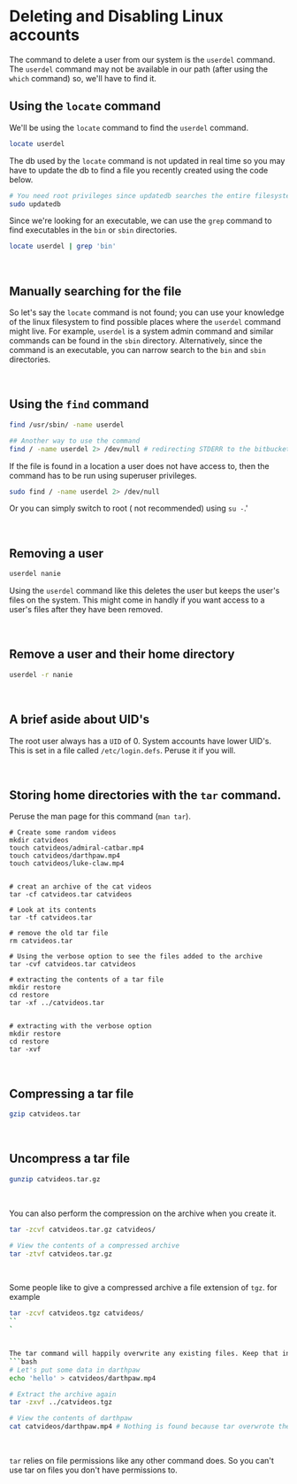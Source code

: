 # Deleting and Disabling Linux accounts

The command to delete a user from our system is the ```userdel``` command. The ```userdel``` command may not be available in our path (after using the ```which``` command) so, we'll have to find it.

## Using the ```locate``` command
We'll be using the ```locate``` command to find the ```userdel``` command.
```bash
locate userdel
```

The db used by the ```locate``` command is not updated in real time so you may have to update the db to find a file you recently created using the code below.
```bash
# You need root privileges since updatedb searches the entire filesystem.
sudo updatedb 
```

Since we're looking for an executable, we can use the ```grep``` command to find executables in the ```bin``` or ```sbin``` directories.

```bash
locate userdel | grep 'bin'
```

<br/>

## Manually searching for the file
So let's say the ```locate``` command is not found; you can use your knowledge of the linux filesystem to find possible places where the ```userdel``` command might live. For example,
```userdel``` is a system admin command and similar commands can be found in the ```sbin``` directory. Alternatively, since the command is an executable, you can narrow search to the ```bin``` and ```sbin``` directories.

<br/>


## Using the ```find``` command
```bash
find /usr/sbin/ -name userdel

## Another way to use the command
find / -name userdel 2> /dev/null # redirecting STDERR to the bitbucket
```

If the file is found in a location a user does not have access to, then the command has to be run using superuser privileges.
```bash
sudo find / -name userdel 2> /dev/null
```

Or you can simply switch to root ( not recommended) using ``` su - ```.'


<br/>

## Removing a user
```bash
userdel nanie
```

Using the ```userdel``` command like this deletes the user but keeps the user's files on the system. This might come in handly if you want access to a user's files after they have been removed.

<br/>

## Remove a user and their home directory
```bash
userdel -r nanie
```

<br/>

## A brief aside about UID's
The root user always has a ```UID``` of 0. System accounts have lower UID's. This is set in a file called ```/etc/login.defs```. Peruse it if you will.


<br/>

## Storing home directories with the ```tar``` command.
Peruse the man page for this command (```man tar```).
```
# Create some random videos
mkdir catvideos
touch catvideos/admiral-catbar.mp4
touch catvideos/darthpaw.mp4
touch catvideos/luke-claw.mp4


# creat an archive of the cat videos
tar -cf catvideos.tar catvideos

# Look at its contents
tar -tf catvideos.tar 

# remove the old tar file
rm catvideos.tar

# Using the verbose option to see the files added to the archive
tar -cvf catvideos.tar catvideos

# extracting the contents of a tar file
mkdir restore
cd restore
tar -xf ../catvideos.tar 


# extracting with the verbose option
mkdir restore
cd restore
tar -xvf 
```


<br/>

## Compressing a tar file
```bash
gzip catvideos.tar
```

<br/>

## Uncompress a tar file
```bash
gunzip catvideos.tar.gz
```

<br/>

You can also perform the compression on the archive when you create it.
```bash
tar -zcvf catvideos.tar.gz catvideos/

# View the contents of a compressed archive
tar -ztvf catvideos.tar.gz 
```

<br/>

Some people like to give a compressed archive a file extension of ```tgz```. for example
```bash
tar -zcvf catvideos.tgz catvideos/
``
`


The tar command will happily overwrite any existing files. Keep that in mind.
```bash
# Let's put some data in darthpaw
echo 'hello' > catvideos/darthpaw.mp4

# Extract the archive again
tar -zxvf ../catvideos.tgz

# View the contents of darthpaw
cat catvideos/darthpaw.mp4 # Nothing is found because tar overwrote the file
```

<br/>

```tar``` relies on file permissions like any other command does. So you can't use tar on files you don't have permissions to.









